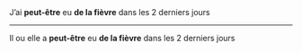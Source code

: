 <!---->J’ai <b>peut-être</b> eu <b>de la fièvre</b> dans les 2 derniers jours

---

<!---->Il ou elle a <b>peut-être</b> eu <b>de la fièvre</b> dans les 2 derniers jours
